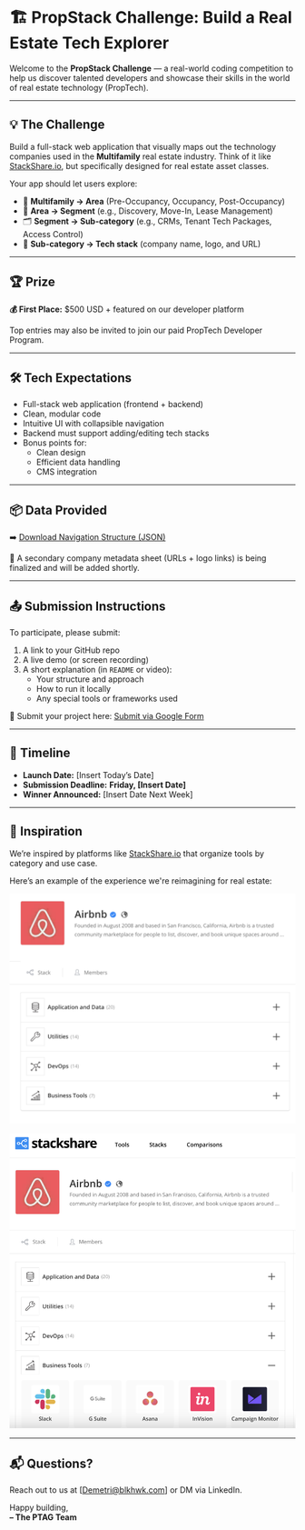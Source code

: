 # 🏗️ PropStack Challenge: Build a Real Estate Tech Explorer

Welcome to the **PropStack Challenge** — a real-world coding competition to help us discover talented developers and showcase their skills in the world of real estate technology (PropTech).

---

## 💡 The Challenge

Build a full-stack web application that visually maps out the technology companies used in the **Multifamily** real estate industry. Think of it like [StackShare.io](https://stackshare.io/stacks), but specifically designed for real estate asset classes.

Your app should let users explore:
- 📂 **Multifamily → Area** (Pre-Occupancy, Occupancy, Post-Occupancy)  
- 🧩 **Area → Segment** (e.g., Discovery, Move-In, Lease Management)  
- 🗂️ **Segment → Sub-category** (e.g., CRMs, Tenant Tech Packages, Access Control)  
- 🏢 **Sub-category → Tech stack** (company name, logo, and URL)

---

## 🏆 Prize

**💰 First Place:** $500 USD + featured on our developer platform

Top entries may also be invited to join our paid PropTech Developer Program.

---

## 🛠 Tech Expectations

- Full-stack web application (frontend + backend)
- Clean, modular code
- Intuitive UI with collapsible navigation
- Backend must support adding/editing tech stacks
- Bonus points for:
  - Clean design
  - Efficient data handling
  - CMS integration

---

## 📦 Data Provided

➡️ [Download Navigation Structure (JSON)](./assets/PropStack_Multifamily_Structure_Simplified.json)

🔗 A secondary company metadata sheet (URLs + logo links) is being finalized and will be added shortly.

---

## 📤 Submission Instructions

To participate, please submit:
1. A link to your GitHub repo
2. A live demo (or screen recording)
3. A short explanation (in `README` or video):
   - Your structure and approach
   - How to run it locally
   - Any special tools or frameworks used

📩 Submit your project here: [Submit via Google Form](https://forms.gle/xAvVoaoLCfxABx5w9)

---

## 📅 Timeline

- **Launch Date:** [Insert Today’s Date]
- **Submission Deadline:** **Friday, [Insert Date]**
- **Winner Announced:** [Insert Date Next Week]

---

## 🧠 Inspiration

We’re inspired by platforms like [StackShare.io](https://stackshare.io/stacks) that organize tools by category and use case.

Here’s an example of the experience we're reimagining for real estate:

![StackShare Example](./stackshare-example-1.png)

![StackShare Grid View](./stackshare-example-2.png)

---

## 📬 Questions?

Reach out to us at [Demetri@blkhwk.com] or DM via LinkedIn.

Happy building,  
**– The PTAG Team**
